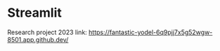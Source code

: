 # Streamlit
Research project 2023
link: https://fantastic-yodel-6q9pjj7x5g52wgw-8501.app.github.dev/
